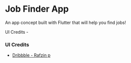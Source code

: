 
# Job Finder App

An app concept built with Flutter that will help you find jobs!

UI Credits - 
### UI Credits

 - [Dribbble - Rafzin p](https://dribbble.com/shots/15663084-Job-Finder-App)
